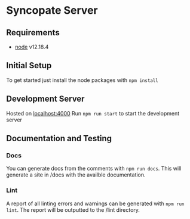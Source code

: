 # Syncopate Server

## Requirements
- [node](https://nodejs.org/) v12.18.4 

## Initial Setup
To get started just install the node packages with
`npm install`

## Development Server
Hosted on [localhost:4000](localhost:4000)
Run `npm run start` to start the development server

## Documentation and Testing

### Docs
You can generate docs from the comments with
`npm run docs`.
This will generate a site in /docs with the availble documentation.

### Lint
A report of all linting errors and warnings can be generated with
`npm run lint`.
The report will be outputted to the /lint directory.